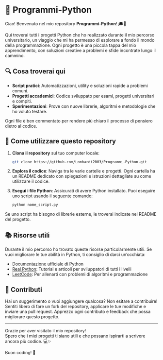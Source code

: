 # 📂 Programmi-Python

Ciao! Benvenuto nel mio repository **Programmi-Python**! 🎓🐍  

Qui troverai tutti i progetti Python che ho realizzato durante il mio percorso universitario, un viaggio che mi ha permesso di esplorare a fondo il mondo della programmazione. Ogni progetto è una piccola tappa del mio apprendimento, con soluzioni creative a problemi e sfide incontrate lungo il cammino.

## 🔍 Cosa troverai qui

- **Script pratici**: Automatizzazioni, utility e soluzioni rapide a problemi comuni.
- **Progetti accademici**: Codice sviluppato per esami, progetti universitari e compiti.
- **Sperimentazioni**: Prove con nuove librerie, algoritmi e metodologie che ho voluto testare.

Ogni file è ben commentato per rendere più chiaro il processo di pensiero dietro al codice.

## 🚀 Come utilizzare questo repository

1. **Clona il repository** sul tuo computer locale:

    ```bash
    git clone https://github.com/Lombardi2003/Programmi-Python.git
    ```

2. **Esplora il codice**: Naviga tra le varie cartelle e progetti. Ogni cartella ha un README dedicato con spiegazioni e istruzioni dettagliate su come utilizzare il codice.

3. **Esegui i file Python**: Assicurati di avere Python installato. Puoi eseguire uno script usando il seguente comando:

    ```bash
    python nome_script.py
    ```

Se uno script ha bisogno di librerie esterne, le troverai indicate nel README del progetto.

## 📚 Risorse utili

Durante il mio percorso ho trovato queste risorse particolarmente utili. Se vuoi migliorare le tue abilità in Python, ti consiglio di darci un’occhiata:

- [Documentazione ufficiale di Python](https://docs.python.org/3/)
- [Real Python](https://realpython.com/): Tutorial e articoli per sviluppatori di tutti i livelli
- [LeetCode](https://leetcode.com/): Per allenarti con problemi di algoritmi e programmazione

## 🤝 Contributi

Hai un suggerimento o vuoi aggiungere qualcosa? Non esitare a contribuire!  
Sentiti libero di fare un fork del repository, applicare le tue modifiche e inviare una pull request. Apprezzo ogni contributo e feedback che possa migliorare questo progetto.

---

Grazie per aver visitato il mio repository!  
Spero che i miei progetti ti siano utili e che possano ispirarti a scrivere ancora più codice. 💻✨

Buon coding! 🚀

